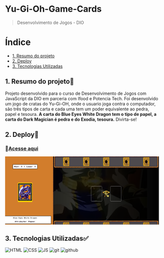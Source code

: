 # Yu-Gi-Oh-Game-Cards
>Desenvolvimento de Jogos - DIO

# Índice

* [1. Resumo do projeto](#1-resumo-do-projeto)
* [2. Deploy](#2-deploy)
* [3. Tecnologias Utilizadas](#3-tecnologias-utilizadas)


## 1. Resumo do projeto📝
Projeto desenvolvido para o curso de Desenvolvimento de Jogos com JavaScript da DIO em parceria com Ifood e Potencia Tech. Foi desenvolvido um jogo de cratas do Yu-Gi-OH, onde o usuario joga contra o computador, são três tipos de carta e cada uma tem um poder equivalente ao pedra, papel e tesoura. <strong>A carta do Blue Eyes White Dragon tem o tipo de papel, a carta do Dark Magician é pedra e do Exodia, tesoura.</strong> Divirta-se!

## 2. Deploy📝
### 📎[Acesse aqui](https://nicoletsingas.github.io/Yu-Gi-Oh-Game-Cards/)
![preview](src/assets/icons/preview.png)

## 3. Tecnologias Utilizadas✅ 
<img alt="HTML" height="50" src="https://cdn2.iconfinder.com/data/icons/designer-skills/128/code-programming-html-markup-develop-layout-language-512.png"> <img alt="CSS" height="50" src="https://cdn2.iconfinder.com/data/icons/designer-skills/128/code-programming-css-style-develop-layout-language-512.png"> <img alt="JS" height="50" src="https://cdn2.iconfinder.com/data/icons/designer-skills/128/code-programming-javascript-software-develop-command-language-256.png"> <img alt="git" height="40" src="https://cdn3.iconfinder.com/data/icons/social-media-2169/24/social_media_social_media_logo_git-256.png"/> <img alt="github" height="45" src="https://cdn1.iconfinder.com/data/icons/unicons-line-vol-3/24/github-256.png"/>


